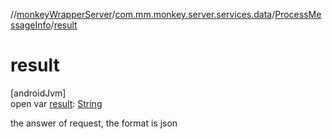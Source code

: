 //[monkeyWrapperServer](../../../index.md)/[com.mm.monkey.server.services.data](../index.md)/[ProcessMessageInfo](index.md)/[result](result.md)

# result

[androidJvm]\
open var [result](result.md): [String](https://developer.android.com/reference/kotlin/java/lang/String.html)

the answer of request, the format is json
